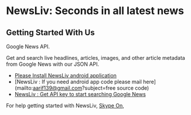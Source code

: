# NewsLiv: Seconds in all latest news


## Getting Started With Us

Google News API.

Get and search live headlines, articles, images, and other article metadata from Google News with our JSON API.


- [Please Install NewsLiv android application](https://play.google.com/store/apps/details?id=com.angelsofttech.newsliv)
- [NewsLiv : If you need android app code please mail here](mailto:aarif139@gmail.com?subject=free source code)
- [NewsLiv : Get API key to start searching Google News](https://newsapi.org/register)



For help getting started with NewsLiv,
[Skype On](https://join.skype.com/invite/JqRGah3AtsYf),

